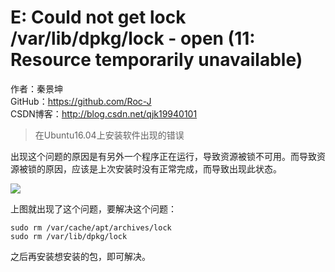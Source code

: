 # E: Could not get lock /var/lib/dpkg/lock - open (11: Resource temporarily unavailable) #

作者：秦景坤  
GitHub：https://github.com/Roc-J  
CSDN博客：http://blog.csdn.net/qjk19940101  

> 在Ubuntu16.04上安装软件出现的错误

出现这个问题的原因是有另外一个程序正在运行，导致资源被锁不可用。而导致资源被锁的原因，应该是上次安装时没有正常完成，而导致出现此状态。

![](http://i.imgur.com/u8XKqBj.png)

上图就出现了这个问题，要解决这个问题：

	sudo rm /var/cache/apt/archives/lock
	sudo rm /var/lib/dpkg/lock

之后再安装想安装的包，即可解决。
